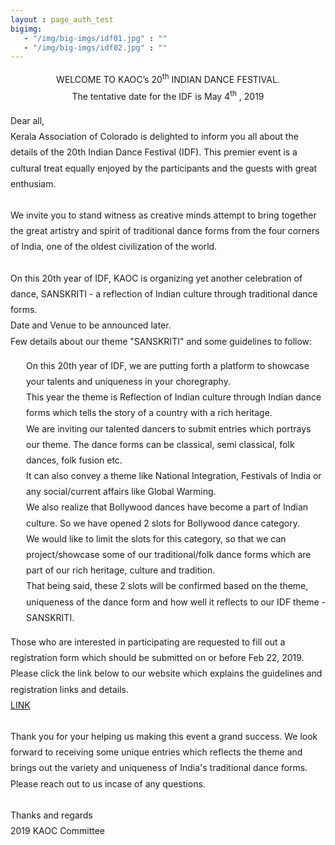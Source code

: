 ```yaml
---
layout : page_auth_test
bigimg:
   - "/img/big-imgs/idf01.jpg" : ""
   - "/img/big-imgs/idf02.jpg" : ""
---
```

<body style="font-serif;line-height:1.8">
<div align="center">WELCOME TO KAOC’s 20<sup>th</sup> INDIAN DANCE FESTIVAL. <br/> The tentative date for the IDF is May 4<sup>th</sup> , 2019 </div>
<p>
 Dear all,<br/>
	Kerala Association of Colorado is delighted to inform you all about the details of the 20th Indian Dance Festival (IDF). This premier event is a cultural treat equally enjoyed by the participants and the guests with great enthusiam.<br/><br/>
We invite you to stand witness as creative minds attempt to bring together the great artistry and spirit of traditional dance forms from the four corners of India, one of the oldest civilization of the world.<br/><br/>	
On this 20th year of IDF, KAOC is organizing yet another celebration of dance, SANSKRITI - a reflection of Indian culture through traditional dance forms.<br/>
Date and Venue to be announced later.<br/>
Few details about our theme "SANSKRITI" and some guidelines to follow:	<br/>
</p>
<div style="margin-left:25px">On this 20th year of IDF, we are putting forth a platform to showcase your talents and uniqueness in your choregraphy. <br/>This year the theme is Reflection of Indian culture through Indian dance forms which tells the story of a country with a rich heritage. <br/>We are inviting our talented dancers to submit entries which portrays our theme. The dance forms can be classical, semi classical, folk dances, folk fusion etc. <br/>It can also convey a theme like National Integration, Festivals of India or any social/current affairs like Global Warming. <br/>We also realize that Bollywood dances have become a part of Indian culture. So we have opened 2 slots for Bollywood dance category. <br/>We would like to limit the slots for this category, so that we can project/showcase some of our traditional/folk dance forms which are part of our rich heritage, culture and tradition. <br/>That being said, these 2 slots will be confirmed based on the theme, uniqueness of the dance form and how well it reflects to our IDF theme - SANSKRITI.</div>
<p>
Those who are interested in participating are requested to fill out a registration form which should be submitted on or before Feb 22, 2019.	<br/>
Please click the link below to our website which explains the guidelines and registration links and details.<br/>	
	<a href="https://drive.google.com/drive/folders/1DYpv7Z34PhY2Od8Uv3S6GzgYRDAIvqPp">LINK</a>
<br/>	<br/>
Thank you for your helping us making this event a grand success. We look forward to receiving some unique entries which reflects the theme and brings out the variety and uniqueness of India's traditional dance forms.	
Please reach out to us incase of any questions.	<br/><br/>
Thanks and regards<br/>	
2019 KAOC Committee</p>
</body>
